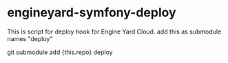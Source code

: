 engineyard-symfony-deploy
=========================
This is script for deploy hook for Engine Yard Cloud.
add this as submodule names "deploy"

git submodule add {this.repo} deploy
